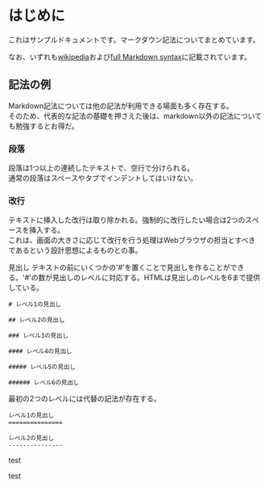 # はじめに

これはサンプルドキュメントです。マークダウン記法についてまとめています。

なお、いずれも[wikipedia](https://ja.wikipedia.org/wiki/Markdown)および[full Markdown syntax](https://daringfireball.net/projects/markdown/syntax)に記載されています。

## 記法の例

Markdown記法については他の記法が利用できる場面も多く存在する。  
そのため、代表的な記法の基礎を押さえた後は、markdown以外の記法についても勉強するとお得だ。

### 段落

段落は1つ以上の連続したテキストで、空行で分けられる。  
通常の段落はスペースやタブでインデントしてはいけない。

### 改行

テキストに挿入した改行は取り除かれる。強制的に改行したい場合は2つのスペースを挿入する。  
これは、画面の大きさに応じて改行を行う処理はWebブラウザの担当とすべきであるという設計思想によるものとの事。

見出し
テキストの前にいくつかの'#'を置くことで見出しを作ることができる。'#'の数が見出しのレベルに対応する。HTMLは見出しのレベルを6まで提供している。
```
# レベル1の見出し

## レベル2の見出し

### レベル3の見出し

#### レベル4の見出し

##### レベル5の見出し

###### レベル6の見出し
```

最初の2つのレベルには代替の記法が存在する。

```
レベル1の見出し
===============

レベル2の見出し
---------------
```

test

test